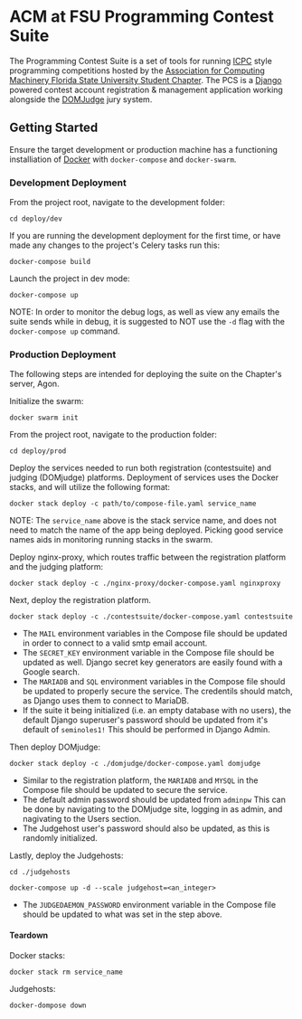 # ACM at FSU Programming Contest Suite

The Programming Contest Suite is a set of tools for running [ICPC](https://icpc.global) style programming competitions hosted by the [Association for Computing Machinery Florida State University Student Chapter](https://fsu.acm.org). The PCS is a [Django](https://www.djangoproject.com/) powered contest account registration &  management application working alongside the [DOMJudge](https://www.domjudge.org/) jury system.

## Getting Started
Ensure the target development or production machine has a functioning installiation of [Docker](https://www.docker.com) with `docker-compose` and `docker-swarm`.
### Development Deployment  
From the project root, navigate to the development folder:  

	cd deploy/dev

If you are running the development deployment for the first time, or have made any changes to the project's Celery tasks run this:  

	docker-compose build  

Launch the project in dev mode:  

	docker-compose up

NOTE: In order to monitor the debug logs, as well as view any emails the suite sends while in debug, it is suggested to NOT use the `-d` flag with the `docker-compose up` command.
### Production Deployment
The following steps are intended for deploying the suite on the Chapter's server, Agon.   

Initialize the swarm:  

	docker swarm init
	
From the project root, navigate to the production folder:  

	cd deploy/prod


Deploy the services needed to run both registration (contestsuite) and judging (DOMjudge) platforms. Deployment of services uses the Docker stacks, and will utilize the following format:  

	docker stack deploy -c path/to/compose-file.yaml service_name

NOTE: The `service_name` above is the stack service name, and does not need to match the name of the app being deployed. Picking good service names aids in monitoring running stacks in the swarm.

Deploy nginx-proxy, which routes traffic between the registration platform and the judging platform:  

	docker stack deploy -c ./nginx-proxy/docker-compose.yaml nginxproxy

Next, deploy the registration platform.  

	docker stack deploy -c ./contestsuite/docker-compose.yaml contestsuite

* The `MAIL` environment variables in the Compose file should be updated in order to connect to a valid smtp email account.  
* The `SECRET_KEY` environment variable in the Compose file should be updated as well. Django secret key generators are easily found with a Google search.  
* The `MARIADB` and `SQL` environment variables in the Compose file should be updated to properly secure the service. The credentils should match, as Django uses them to connect to MariaDB.  
* If the suite it being initialized (i.e. an empty database with no users), the default Django superuser's password should be updated from it's default of `seminoles1!` This should be performed in Django Admin. 

Then deploy DOMjudge:  

	docker stack deploy -c ./domjudge/docker-compose.yaml domjudge

* Similar to the registration platform, the `MARIADB` and `MYSQL` in the Compose file should be updated to secure the service.  
* The default admin password should be updated from `adminpw` This can be done by navigating to the DOMjudge site, logging in as admin, and nagivating to the Users section.  
* The Judgehost user's password should also be updated, as this is randomly initialized.

Lastly, deploy the Judgehosts:

	cd ./judgehosts

	docker-compose up -d --scale judgehost=<an_integer>

* The `JUDGEDAEMON_PASSWORD` environment variable in the Compose file should be updated to what was set in the step above. 

#### Teardown  
Docker stacks:  

	docker stack rm service_name

Judgehosts:  

	docker-dompose down
